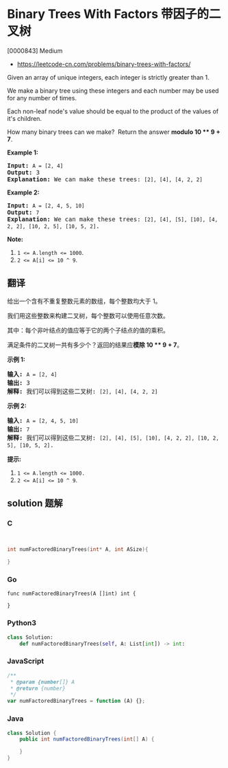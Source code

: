 # Binary Trees With Factors 带因子的二叉树

[0000843] Medium

- https://leetcode-cn.com/problems/binary-trees-with-factors/

Given an array of unique integers, each integer is strictly greater than 1.

We make a binary tree using these integers and each number may be used for any number of times.

Each non-leaf node's value should be equal to the product of the values of it's children.

How many binary trees can we make?  Return the answer **modulo 10 \*\* 9 + 7**.

**Example 1:**

<pre><strong>Input:</strong> <code>A = [2, 4]</code>
<strong>Output:</strong> 3
<strong>Explanation:</strong> We can make these trees: <code>[2], [4], [4, 2, 2]</code></pre>

**Example 2:**

<pre><strong>Input:</strong> <code>A = [2, 4, 5, 10]</code>
<strong>Output:</strong> <code>7</code>
<strong>Explanation:</strong> We can make these trees: <code>[2], [4], [5], [10], [4, 2, 2], [10, 2, 5], [10, 5, 2]</code>.</pre>

**Note:**

1.  `1 <= A.length <= 1000`.
2.  `2 <= A[i] <= 10 ^ 9`.

## 翻译

给出一个含有不重复整数元素的数组，每个整数均大于 1。

我们用这些整数来构建二叉树，每个整数可以使用任意次数。

其中：每个非叶结点的值应等于它的两个子结点的值的乘积。

满足条件的二叉树一共有多少个？返回的结果应**模除 10 \*\* 9 + 7**。

**示例 1:**

<pre><strong>输入:</strong> <code>A = [2, 4]</code>
<strong>输出:</strong> 3
<strong>解释:</strong> 我们可以得到这些二叉树: <code>[2], [4], [4, 2, 2]</code></pre>

**示例 2:**

<pre><strong>输入:</strong> <code>A = [2, 4, 5, 10]</code>
<strong>输出:</strong> <code>7</code>
<strong>解释:</strong> 我们可以得到这些二叉树: <code>[2], [4], [5], [10], [4, 2, 2], [10, 2, 5], [10, 5, 2]</code>.</pre>

**提示:**

1.  `1 <= A.length <= 1000.`
2.  `2 <= A[i] <= 10 ^ 9`.

## solution 题解

### C

```c


int numFactoredBinaryTrees(int* A, int ASize){

}


```

### Go

```golang
func numFactoredBinaryTrees(A []int) int {

}
```

### Python3

```python
class Solution:
    def numFactoredBinaryTrees(self, A: List[int]) -> int:

```

### JavaScript

```javascript
/**
 * @param {number[]} A
 * @return {number}
 */
var numFactoredBinaryTrees = function (A) {};
```

### Java

```java
class Solution {
    public int numFactoredBinaryTrees(int[] A) {

    }
}
```
